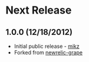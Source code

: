 # Next Release

## 1.0.0 (12/18/2012)

* Initial public release - [mikz](https://github.com/mikz)
* Forked from [newrelic-grape](https://github.com/flyerhzm/newrelic-grape)
